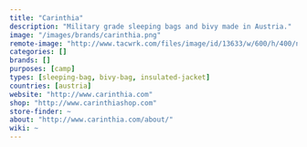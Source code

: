 ```yaml
---
title: "Carinthia"
description: "Military grade sleeping bags and bivy made in Austria."
image: "/images/brands/carinthia.png"
remote-image: "http://www.tacwrk.com/files/image/id/13633/w/600/h/400/n/logo-carinthia.png"
categories: []
brands: []
purposes: [camp]
types: [sleeping-bag, bivy-bag, insulated-jacket]
countries: [austria]
website: "http://www.carinthia.com"
shop: "http://www.carinthiashop.com"
store-finder: ~
about: "http://www.carinthia.com/about/"
wiki: ~
---
```

